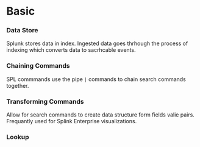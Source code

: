# Basic

### Data Store

Splunk stores data in index. Ingested data goes thrhough the process of indexing which converts data to sacrhcable events.

### Chaining Commands
SPL commmands use the pipe `|` commands to chain search commands together.

### Transforming Commands
Allow for search commands to create data structure form fields valie pairs. Frequantly used for Splink Enterprise visualizations.

### Lookup
